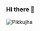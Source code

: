 ### Hi there 👋

<!--
**Pikkujha/Pikkujha** is a ✨ _special_ ✨ repository because its `README.md` (this file) appears on your GitHub profile.

Here are some ideas to get you started:

- 🔭 I’m currently working on FrontEnd projects with Reactjs.
- 🌱 I’m currently learning web tehcnologies such as javascript, bootstrap and React.
- 👯 I’m looking to collaborate on projects that involves such web technologies.
- 💬 Ask me anything about computers.
- 😄 Pronouns: (He/Him)
- ⚡ Fun fact: Stars are only visible in darkness.
-->
<p><img src="https://github-readme-streak-stats.herokuapp.com/?usePikkujha&theme=material-palenight&hide_border=false" alt="Pikkujha" /></p>
